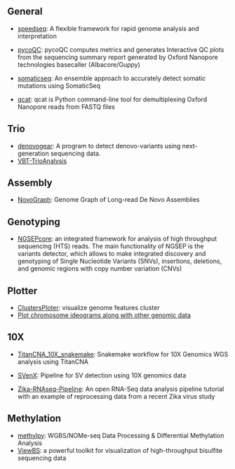 ## General
* [speedseq](https://github.com/hall-lab/speedseq): A flexible framework for rapid genome analysis and interpretation

* [pycoQC](https://github.com/a-slide/pycoQC): pycoQC computes metrics and generates Interactive QC plots from the sequencing summary report generated by Oxford Nanopore technologies basecaller (Albacore/Guppy)

* [somaticseq](https://github.com/bioinform/somaticseq): An ensemble approach to accurately detect somatic mutations using SomaticSeq
* [qcat](https://github.com/nanoporetech/qcat): qcat is Python command-line tool for demultiplexing Oxford Nanopore reads from FASTQ files


## Trio

* [denovogear](https://github.com/denovogear/denovogear): A program to detect denovo-variants using next-generation sequencing data. 
* [VBT-TrioAnalysis](https://github.com/sbg/VBT-TrioAnalysis)



## Assembly

* [NovoGraph](https://github.com/NCBI-Hackathons/NovoGraph): Genome Graph of Long-read De Novo Assemblies

## Genotyping

* [NGSEPcore](https://github.com/NGSEP/NGSEPcore): an integrated framework for analysis of high throughput sequencing (HTS) reads. The main functionality of NGSEP is the variants detector, which allows to make integrated discovery and genotyping of Single Nucleotide Variants (SNVs), insertions, deletions, and genomic regions with copy number variation (CNVs)



## Plotter

* [ClustersPloter](https://github.com/orangeSi/ClustersPloter): visualize genome features cluster
* [Plot chromosome ideograms along with other genomic data](https://gist.github.com/daler/c98fc410282d7570efc3)


## 10X
* [TitanCNA_10X_snakemake](https://github.com/gavinha/TitanCNA_10X_snakemake): Snakemake workflow for 10X Genomics WGS analysis using TitanCNA
* [SVenX](https://github.com/vborjesson/SVenX): Pipeline for SV detection using 10X genomics data

* [Zika-RNAseq-Pipeline](https://github.com/MaayanLab/Zika-RNAseq-Pipeline): An open RNA-Seq data analysis pipeline tutorial with an example of reprocessing data from a recent Zika virus study



## Methylation

* [methylpy](https://github.com/yupenghe/methylpy): WGBS/NOMe-seq Data Processing & Differential 
Methylation Analysis
* [ViewBS](https://github.com/xie186/ViewBS): a powerful toolkit for visualization of high-throughput bisulfite sequencing data
